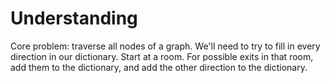 # Understanding

Core problem: traverse all nodes of a graph. We'll need to try to fill in
every direction in our dictionary. Start at a room. For possible exits in that
room, add them to the dictionary, and add the other direction to the dictionary.
